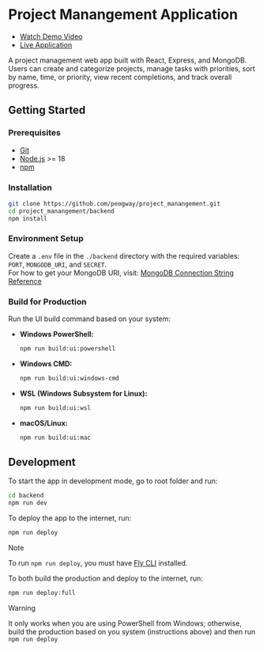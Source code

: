 # Project Manangement Application

- [Watch Demo Video](https://youtu.be/qc2q3VYmWDQ)
- [Live Application](https://project-management-application.fly.dev/)

A project management web app built with React, Express, and MongoDB. Users can create and categorize projects, manage tasks with priorities, sort by name, time, or priority, view recent completions, and track overall progress.

## Getting Started

### Prerequisites

- [Git](https://git-scm.com/)
- [Node.js](https://nodejs.org/) >= 18
- [npm](https://www.npmjs.com/)

### Installation

```bash
git clone https://github.com/peogway/project_manangement.git
cd project_manangement/backend
npm install
```

### Environment Setup

Create a `.env` file in the `./backend` directory with the required variables: `PORT`, `MONGODB_URI`, and `SECRET`.
<br/>
For how to get your MongoDB URI, visit: [MongoDB Connection String Reference](https://www.mongodb.com/docs/manual/reference/connection-string/)

### Build for Production

Run the UI build command based on your system:

- **Windows PowerShell:**
  ```bash
  npm run build:ui:powershell
  ```
- **Windows CMD:**
  ```bash
  npm run build:ui:windows-cmd
  ```
- **WSL (Windows Subsystem for Linux):**
  ```bash
  npm run build:ui:wsl
  ```
- **macOS/Linux:**
  ```bash
  npm run build:ui:mac
  ```

## Development

To start the app in development mode, go to root folder and run:

```bash
cd backend
npm run dev
```

To deploy the app to the internet, run:

```bash
npm run deploy
```

> [!NOTE]
> To run `npm run deploy`, you must have [Fly CLI](https://fly.io/docs/getting-started/launch/) installed.

To both build the production and deploy to the internet, run:

```bash
npm run deploy:full
```

> [!WARNING]
> It only works when you are using PowerShell from Windows; otherwise, build the production based on you system (instructions above) and then run `npm run deploy`

